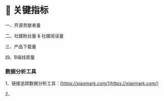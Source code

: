 # 📐 关键指标

一、开源贡献者量

二、社媒粉丝量 & 社媒阅读量

三、产品下载量

四、B端线索量



### 数据分析工具

1、链接追踪数据分析工具：[https://xiaomark.com/](https://xiaomark.com/)

2、
